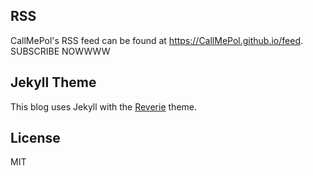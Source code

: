 ## RSS
CallMePol's RSS feed can be found at <https://CallMePol.github.io/feed>. SUBSCRIBE NOWWWW

## Jekyll Theme
This blog uses Jekyll with the [Reverie](https://reverie.pages.dev/about) theme.

## License
MIT
